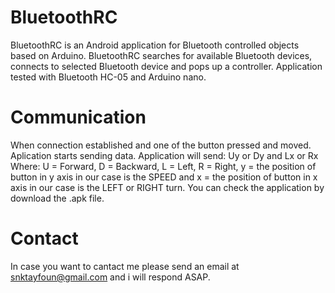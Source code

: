 # BluetoothRC
BluetoothRC is an Android application for Bluetooth controlled objects based on Arduino. BluetoothRC searches for available Bluetooth devices, connects to selected Bluetooth device and pops up a controller. Application tested with Bluetooth HC-05 and Arduino nano.

# Communication
When connection established and one of the button pressed and moved. Aplication starts sending data.
Application will send: Uy or Dy and Lx or Rx
Where: U = Forward, D = Backward, L = Left, R = Right, y = the position of button in y axis in our case is the SPEED
       and x = the position of button in x axis in our case is the LEFT or RIGHT turn. You can check the application by download the .apk file.
       
# Contact
In case you want to cantact me please send an email at snktayfoun@gmail.com and i will respond ASAP.
